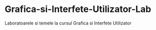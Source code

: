 # Grafica-si-Interfete-Utilizator-Lab
Laboratoarele si temele la cursul Grafica si Interfete Utilizator
